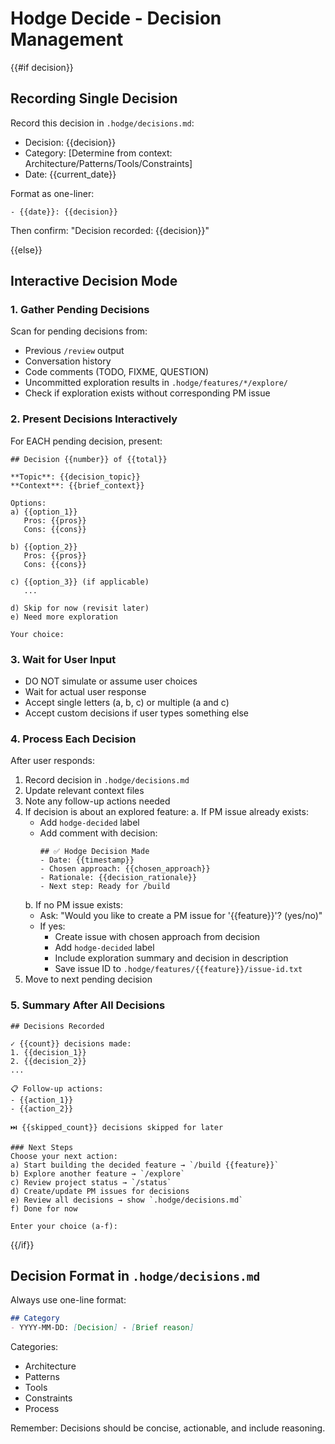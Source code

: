 # Hodge Decide - Decision Management

{{#if decision}}
## Recording Single Decision

Record this decision in `.hodge/decisions.md`:
- Decision: {{decision}}
- Category: [Determine from context: Architecture/Patterns/Tools/Constraints]
- Date: {{current_date}}

Format as one-liner:
```
- {{date}}: {{decision}}
```

Then confirm: "Decision recorded: {{decision}}"

{{else}}
## Interactive Decision Mode

### 1. Gather Pending Decisions
Scan for pending decisions from:
- Previous `/review` output
- Conversation history
- Code comments (TODO, FIXME, QUESTION)
- Uncommitted exploration results in `.hodge/features/*/explore/`
- Check if exploration exists without corresponding PM issue

### 2. Present Decisions Interactively

For EACH pending decision, present:

```
## Decision {{number}} of {{total}}

**Topic**: {{decision_topic}}
**Context**: {{brief_context}}

Options:
a) {{option_1}}
   Pros: {{pros}}
   Cons: {{cons}}
   
b) {{option_2}}
   Pros: {{pros}}
   Cons: {{cons}}

c) {{option_3}} (if applicable)
   ...

d) Skip for now (revisit later)
e) Need more exploration

Your choice:
```

### 3. Wait for User Input
- DO NOT simulate or assume user choices
- Wait for actual user response
- Accept single letters (a, b, c) or multiple (a and c)
- Accept custom decisions if user types something else

### 4. Process Each Decision
After user responds:
1. Record decision in `.hodge/decisions.md`
2. Update relevant context files
3. Note any follow-up actions needed
4. If decision is about an explored feature:
   a. If PM issue already exists:
      - Add `hodge-decided` label
      - Add comment with decision:
        ```
        ## ✅ Hodge Decision Made
        - Date: {{timestamp}}
        - Chosen approach: {{chosen_approach}}
        - Rationale: {{decision_rationale}}
        - Next step: Ready for /build
        ```
   b. If no PM issue exists:
      - Ask: "Would you like to create a PM issue for '{{feature}}'? (yes/no)"
      - If yes:
        - Create issue with chosen approach from decision
        - Add `hodge-decided` label
        - Include exploration summary and decision in description
        - Save issue ID to `.hodge/features/{{feature}}/issue-id.txt`
5. Move to next pending decision

### 5. Summary After All Decisions

```
## Decisions Recorded

✓ {{count}} decisions made:
1. {{decision_1}}
2. {{decision_2}}
...

📋 Follow-up actions:
- {{action_1}}
- {{action_2}}

⏭️ {{skipped_count}} decisions skipped for later

### Next Steps
Choose your next action:
a) Start building the decided feature → `/build {{feature}}`
b) Explore another feature → `/explore`
c) Review project status → `/status`
d) Create/update PM issues for decisions
e) Review all decisions → show `.hodge/decisions.md`
f) Done for now

Enter your choice (a-f):
```

{{/if}}

## Decision Format in `.hodge/decisions.md`

Always use one-line format:
```markdown
## Category
- YYYY-MM-DD: [Decision] - [Brief reason]
```

Categories:
- Architecture
- Patterns  
- Tools
- Constraints
- Process

Remember: Decisions should be concise, actionable, and include reasoning.